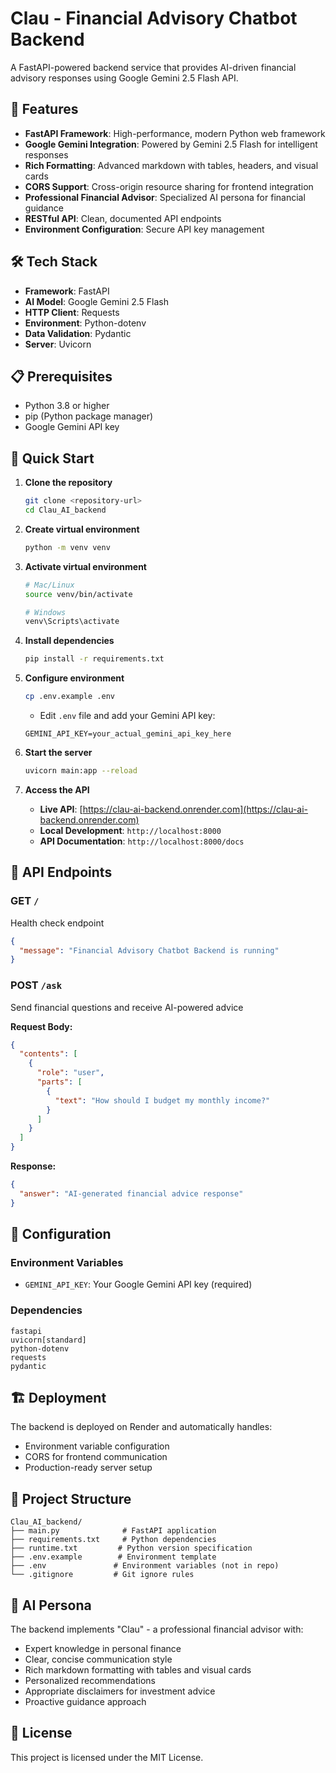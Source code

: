 # Clau - Financial Advisory Chatbot Backend

A FastAPI-powered backend service that provides AI-driven financial advisory responses using Google Gemini 2.5 Flash API.

## 🚀 Features

- **FastAPI Framework**: High-performance, modern Python web framework
- **Google Gemini Integration**: Powered by Gemini 2.5 Flash for intelligent responses
- **Rich Formatting**: Advanced markdown with tables, headers, and visual cards
- **CORS Support**: Cross-origin resource sharing for frontend integration
- **Professional Financial Advisor**: Specialized AI persona for financial guidance
- **RESTful API**: Clean, documented API endpoints
- **Environment Configuration**: Secure API key management

## 🛠️ Tech Stack

- **Framework**: FastAPI
- **AI Model**: Google Gemini 2.5 Flash
- **HTTP Client**: Requests
- **Environment**: Python-dotenv
- **Data Validation**: Pydantic
- **Server**: Uvicorn

## 📋 Prerequisites

- Python 3.8 or higher
- pip (Python package manager)
- Google Gemini API key

## 🚀 Quick Start

1. **Clone the repository**
   ```bash
   git clone <repository-url>
   cd Clau_AI_backend
   ```

2. **Create virtual environment**
   ```bash
   python -m venv venv
   ```

3. **Activate virtual environment**
   ```bash
   # Mac/Linux
   source venv/bin/activate
   
   # Windows
   venv\Scripts\activate
   ```

4. **Install dependencies**
   ```bash
   pip install -r requirements.txt
   ```

5. **Configure environment**
   ```bash
   cp .env.example .env
   ```
   - Edit `.env` file and add your Gemini API key:
   ```
   GEMINI_API_KEY=your_actual_gemini_api_key_here
   ```

6. **Start the server**
   ```bash
   uvicorn main:app --reload
   ```

7. **Access the API**
   - **Live API**: [https://clau-ai-backend.onrender.com](https://clau-ai-backend.onrender.com)
   - **Local Development**: `http://localhost:8000`
   - **API Documentation**: `http://localhost:8000/docs`

## 📡 API Endpoints

### GET `/`
Health check endpoint
```json
{
  "message": "Financial Advisory Chatbot Backend is running"
}
```

### POST `/ask`
Send financial questions and receive AI-powered advice

**Request Body:**
```json
{
  "contents": [
    {
      "role": "user",
      "parts": [
        {
          "text": "How should I budget my monthly income?"
        }
      ]
    }
  ]
}
```

**Response:**
```json
{
  "answer": "AI-generated financial advice response"
}
```

## 🔧 Configuration

### Environment Variables
- `GEMINI_API_KEY`: Your Google Gemini API key (required)

### Dependencies
```
fastapi
uvicorn[standard]
python-dotenv
requests
pydantic
```

## 🏗️ Deployment

The backend is deployed on Render and automatically handles:
- Environment variable configuration
- CORS for frontend communication
- Production-ready server setup

## 📁 Project Structure

```
Clau_AI_backend/
├── main.py              # FastAPI application
├── requirements.txt     # Python dependencies
├── runtime.txt         # Python version specification
├── .env.example        # Environment template
├── .env               # Environment variables (not in repo)
└── .gitignore         # Git ignore rules
```

## 🎯 AI Persona

The backend implements "Clau" - a professional financial advisor with:
- Expert knowledge in personal finance
- Clear, concise communication style
- Rich markdown formatting with tables and visual cards
- Personalized recommendations
- Appropriate disclaimers for investment advice
- Proactive guidance approach

## 📄 License

This project is licensed under the MIT License.